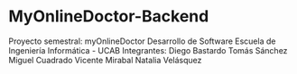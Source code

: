# MyOnlineDoctor-Backend

Proyecto semestral: myOnlineDoctor Desarrollo de Software Escuela de Ingeniería Informática - UCAB
Integrantes:
Diego Bastardo
Tomás Sánchez
Miguel Cuadrado
Vicente Mirabal
Natalia Velásquez